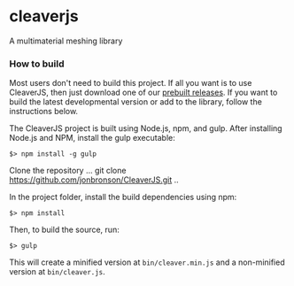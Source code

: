 # cleaverjs # 
A multimaterial meshing library 

### How to build ###

Most users don't need to build this project. If all you want is to use CleaverJS, then just download one of our [prebuilt releases](https://github.com/jonbronson/CleaverJS/releases). If you want to build the latest developmental version or add to the library, follow the instructions below.

The CleaverJS project is built using Node.js, npm, and gulp. After installing Node.js and NPM, install the gulp
executable:

```
$> npm install -g gulp
```

Clone the repository
...
git clone https://github.com/jonbronson/CleaverJS.git
..

In the project folder, install the build dependencies using npm:

```
$> npm install
```

Then, to build the source, run:

```
$> gulp 
```

This will create a minified version at `bin/cleaver.min.js` and a non-minified version at `bin/cleaver.js`.
